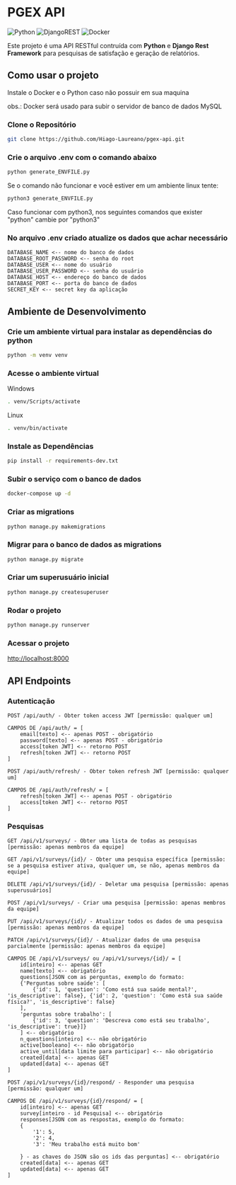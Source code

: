 # PGEX API

![Python](https://img.shields.io/badge/python-3670A0?style=for-the-badge&logo=python&logoColor=ffdd54)
![DjangoREST](https://img.shields.io/badge/DJANGO-REST-ff1709?style=for-the-badge&logo=django&logoColor=white&color=ff1709&labelColor=gray)
![Docker](https://img.shields.io/badge/docker-%230db7ed.svg?style=for-the-badge&logo=docker&logoColor=white)

Este projeto é uma API RESTful contruída com **Python** e **Django Rest Framework** para pesquisas de satisfação e geração de relatórios.

## Como usar o projeto

Instale o Docker e o Python caso não possuir em sua maquina

obs.: Docker será usado para subir o servidor de banco de dados MySQL

### Clone o Repositório
```sh
git clone https://github.com/Hiago-Laureano/pgex-api.git
```

### Crie o arquivo .env com o comando abaixo

```sh
python generate_ENVFILE.py
```
Se o comando não funcionar e você estiver em um ambiente linux tente:
```sh
python3 generate_ENVFILE.py
```
Caso funcionar com python3, nos seguintes comandos que exister "python" cambie por "python3"


### No arquivo .env criado atualize os dados que achar necessário
```dosini
DATABASE_NAME <-- nome do banco de dados
DATABASE_ROOT_PASSWORD <-- senha do root
DATABASE_USER <-- nome do usuário
DATABASE_USER_PASSWORD <-- senha do usuário
DATABASE_HOST <-- endereço do banco de dados
DATABASE_PORT <-- porta do banco de dados
SECRET_KEY <-- secret key da aplicação
```

## Ambiente de Desenvolvimento

### Crie um ambiente virtual para instalar as dependências do python
```sh
python -m venv venv
```
### Acesse o ambiente virtual

Windows
```sh
. venv/Scripts/activate
```
Linux
```sh
. venv/bin/activate
```

### Instale as Dependências
```sh
pip install -r requirements-dev.txt
```

### Subir o serviço com o banco de dados
```sh
docker-compose up -d
```

### Criar as migrations
```sh
python manage.py makemigrations
```

### Migrar para o banco de dados as migrations
```sh
python manage.py migrate
```

### Criar um superusuário inicial
```sh
python manage.py createsuperuser
```

### Rodar o projeto
```sh
python manage.py runserver
```

### Acessar o projeto

[http://localhost:8000](http://localhost:8000)


## API Endpoints

### Autenticação
```
POST /api/auth/ - Obter token access JWT [permissão: qualquer um]

CAMPOS DE /api/auth/ = [
    email[texto] <-- apenas POST - obrigatório
    password[texto] <-- apenas POST - obrigatório
    access[token JWT] <-- retorno POST
    refresh[token JWT] <-- retorno POST
]

POST /api/auth/refresh/ - Obter token refresh JWT [permissão: qualquer um]

CAMPOS DE /api/auth/refresh/ = [
    refresh[token JWT] <-- apenas POST - obrigatório
    access[token JWT] <-- retorno POST
]
```

### Pesquisas

```
GET /api/v1/surveys/ - Obter uma lista de todas as pesquisas [permissão: apenas membros da equipe]

GET /api/v1/surveys/{id}/ - Obter uma pesquisa específica [permissão: se a pesquisa estiver ativa, qualquer um, se não, apenas membros da equipe]

DELETE /api/v1/surveys/{id}/ - Deletar uma pesquisa [permissão: apenas superusuários]

POST /api/v1/surveys/ - Criar uma pesquisa [permissão: apenas membros da equipe]

PUT /api/v1/surveys/{id}/ - Atualizar todos os dados de uma pesquisa [permissão: apenas membros da equipe]

PATCH /api/v1/surveys/{id}/ - Atualizar dados de uma pesquisa parcialmente [permissão: apenas membros da equipe]

CAMPOS DE /api/v1/surveys/ ou /api/v1/surveys/{id}/ = [
    id[inteiro] <-- apenas GET
    name[texto] <-- obrigatório
    questions[JSON com as perguntas, exemplo do formato: 
    {'Perguntas sobre saúde': [
        {'id': 1, 'question': 'Como está sua saúde mental?', 'is_descriptive': false}, {'id': 2, 'question': 'Como está sua saúde física?', 'is_descriptive': false}
    ],
    'perguntas sobre trabalho': [
        {'id': 3, 'question': 'Descreva como está seu trabalho', 'is_descriptive': true}]}
    ] <-- obrigatório
    n_questions[inteiro] <-- não obrigatório
    active[booleano] <-- não obrigatório
    active_until[data limite para participar] <-- não obrigatório
    created[data] <-- apenas GET
    updated[data] <-- apenas GET
]

POST /api/v1/surveys/{id}/respond/ - Responder uma pesquisa [permissão: qualquer um]

CAMPOS DE /api/v1/surveys/{id}/respond/ = [
    id[inteiro] <-- apenas GET
    survey[inteiro - id Pesquisa] <-- obrigatório
    responses[JSON com as respostas, exemplo do formato: 
    {
        '1': 5,
        '2': 4,
        '3': 'Meu trabalho está muito bom'

    } - as chaves do JSON são os ids das perguntas] <-- obrigatório
    created[data] <-- apenas GET
    updated[data] <-- apenas GET
]
```